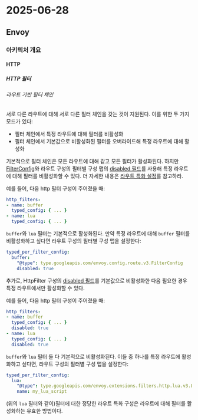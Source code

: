# 2025-06-28

## Envoy

### 아키텍처 개요

#### HTTP

##### HTTP 필터

###### 라우트 기반 필터 체인

서로 다른 라우트에 대해 서로 다른 필터 체인을 갖는 것이 지원된다. 이를 위한 두 가지 모드가 있다:

* 필터 체인에서 특정 라우트에 대해 필터를 비활성화
* 필터 체인에서 기본값으로 비활성화된 필터를 오버라이드해 특정 라우트에 대해 활성화

기본적으로 필터 체인은 모든 라우트에 대해 같고 모든 필터가 활성화된다. 하지만 [FilterConfig][api-http-route-management-http-route-components-filter-config]와 라우트 구성의 필터별 구성 맵의 [disabled 필드][api-http-route-management-http-route-components-filter-config-disabled]를 사용해 특정 라우트에 대해 필터를 비활성화할 수 있다. 더 자세한 내용은 [라우트 특화 설정][arch-http-http-filters-route-specific-config]를 참고하라.

예를 들어, 다음 http 필터 구성이 주어졌을 때:

```yaml
http_filters:
- name: buffer
  typed_config: { ... }
- name: lua
  typed_config: { ... }
```

`buffer`와 `lua` 필터는 기본적으로 활성화된다. 만약 특정 라우트에 대해 `buffer` 필터를 비활성화하고 싶다면 라우트 구성의 필터별 구성 맵을 설정한다:

```yaml
typed_per_filter_config:
  buffer:
    "@type": type.googleapis.com/envoy.config.route.v3.FilterConfig
    disabled: true
```

추가로, HttpFilter 구성의 [disabled 필드][api-extensions-filters-http-filter-disabled]를 기본값으로 비활성화한 다음 필요한 경우 특정 라우트에서만 활성화할 수 있다.

예를 들어, 다음 http 필터 구성이 주어졌을 때:

```yaml
http_filters:
- name: buffer
  typed_config: { ... }
  disabled: true
- name: lua
  typed_config: { ... }
  disabled: true
```

`buffer`와 `lua` 필터 둘 다 기본적으로 비활성화된다. 이들 중 하나를 특정 라우트에 활성화하고 싶다면, 라우트 구성의 필터별 구성 맵을 설정한다:

```yaml
typed_per_filter_config:
  lua:
    "@type": type.googleapis.com/envoy.extensions.filters.http.lua.v3.LuaPerRoute
    name: my_lua_script
```

(위의 `lua` 필터와 같이)필터에 대한 정당한 라우트 특화 구성은 라우트에 대해 필터를 활성화하는 유효한 방법이다.

[api-http-route-management-http-route-components-filter-config]: https://www.envoyproxy.io/docs/envoy/latest/api-v3/config/route/v3/route_components.proto#envoy-v3-api-msg-config-route-v3-filterconfig
[api-http-route-management-http-route-components-filter-config-disabled]: https://www.envoyproxy.io/docs/envoy/latest/api-v3/config/route/v3/route_components.proto#envoy-v3-api-field-config-route-v3-filterconfig-disabled
[arch-http-http-filters-route-specific-config]: https://www.envoyproxy.io/docs/envoy/latest/intro/arch_overview/http/http_filters#arch-overview-http-filters-per-filter-config
[api-extensions-filters-http-filter-disabled]: https://www.envoyproxy.io/docs/envoy/latest/api-v3/extensions/filters/network/http_connection_manager/v3/http_connection_manager.proto#envoy-v3-api-field-extensions-filters-network-http-connection-manager-v3-httpfilter-disabled
